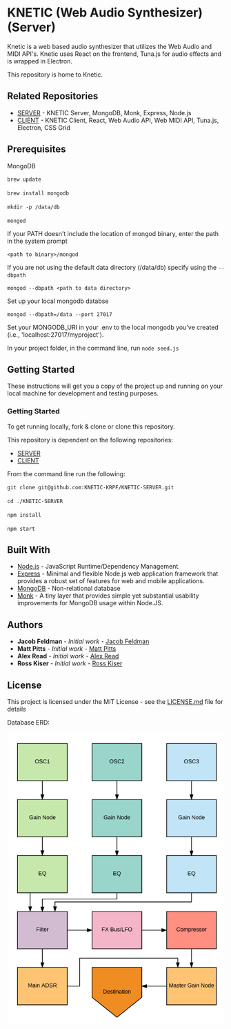 # KNETIC (Web Audio Synthesizer) (Server)

Knetic is a web based audio synthesizer that utilizes the Web Audio and MIDI API's. Knetic uses React on the frontend, Tuna.js for audio effects and is wrapped in Electron.

This repository is home to Knetic.

## Related Repositories

* [SERVER](https://github.com/KNETIC-KRPF/KNETIC-SERVER) - KNETIC Server, MongoDB, Monk, Express, Node.js
* [CLIENT](https://github.com/KNETIC-KRPF/KNETIC-CLIENT) - KNETIC Client, React, Web Audio API, Web MIDI API, Tuna.js, Electron, CSS Grid

## Prerequisites

MongoDB
```
brew update

brew install mongodb

mkdir -p /data/db

mongod
```
If your PATH doesn't include the location of mongod binary, enter the path in the system prompt
```
<path to binary>/mongod
```
If you are not using the default data directory (/data/db) specify using the <code>--dbpath</code>
```
mongod --dbpath <path to data directory>
```
Set up your local mongodb databse
```
mongod --dbpath=/data --port 27017
```
Set your MONGODB_URI in your .env to the local mongodb you've created (i.e., 'localhost:27017/myproject').

In your project folder, in the command line, run ```node seed.js```

## Getting Started

These instructions will get you a copy of the project up and running on your local machine for development and testing purposes.

### Getting Started

To get running locally, fork & clone or clone this repository.

This repository is dependent on the following repositories:
* [SERVER](https://github.com/KNETIC-KRPF/KNETIC-SERVER)
* [CLIENT](https://github.com/KNETIC-KRPF/KNETIC-CLIENT)

From the command line run the following:

```
git clone git@github.com:KNETIC-KRPF/KNETIC-SERVER.git

cd ./KNETIC-SERVER

npm install

npm start
```
## Built With

* [Node.js](https://nodejs.org/en/) - JavaScript Runtime/Dependency Management.
* [Express](https://expressjs.com/) - Minimal and flexible Node.js web application framework that provides a robust set of features for web and mobile applications.
* [MongoDB](https://www.mongodb.com/) - Non-relational database
* [Monk](knexjs.org/) - A tiny layer that provides simple yet substantial usability improvements for MongoDB usage within Node.JS.

## Authors

* **Jacob Feldman** - *Initial work* - [Jacob Feldman](https://github.com/jakeFeldman)
* **Matt Pitts** - *Initial work* - [Matt Pitts](https://github.com/mattpitts)
* **Alex Read** - *Initial work* - [Alex Read](https://github.com/alexread730)
* **Ross Kiser** - *Initial work* - [Ross Kiser](https://github.com/kiserr10)

## License

This project is licensed under the MIT License - see the [LICENSE.md](LICENSE.md) file for details


Database ERD:

![Synth Layout](./synth_layout.png)
